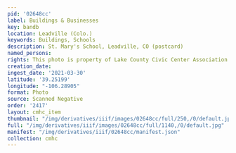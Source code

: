 ```yaml
---
pid: '02648cc'
label: Buildings & Businesses
key: bandb
location: Leadville (Colo.)
keywords: Buildings, Schools
description: St. Mary's School, Leadville, CO (postcard)
named_persons: 
rights: This photo is property of Lake County Civic Center Association.
creation_date: 
ingest_date: '2021-03-30'
latitude: '39.25199'
longitude: "-106.28905"
format: Photo
source: Scanned Negative
order: '2417'
layout: cmhc_item
thumbnail: "/img/derivatives/iiif/images/02648cc/full/250,/0/default.jpg"
full: "/img/derivatives/iiif/images/02648cc/full/1140,/0/default.jpg"
manifest: "/img/derivatives/iiif/02648cc/manifest.json"
collection: cmhc
---
```

